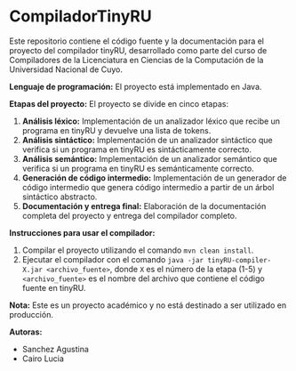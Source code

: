 # CompiladorTinyRU
Este repositorio contiene el código fuente y la documentación para el proyecto del compilador tinyRU, desarrollado como parte del curso de Compiladores de la Licenciatura en Ciencias de la Computación de la Universidad Nacional de Cuyo.

**Lenguaje de programación:**
El proyecto está implementado en Java.

**Etapas del proyecto:**
El proyecto se divide en cinco etapas:

1. **Análisis léxico:** Implementación de un analizador léxico que recibe un programa en tinyRU y devuelve una lista de tokens.
2. **Análisis sintáctico:** Implementación de un analizador sintáctico que verifica si un programa en tinyRU es sintácticamente correcto.
3. **Análisis semántico:** Implementación de un analizador semántico que verifica si un programa en tinyRU es semánticamente correcto.
4. **Generación de código intermedio:** Implementación de un generador de código intermedio que genera código intermedio a partir de un árbol sintáctico abstracto.
5. **Documentación y entrega final:** Elaboración de la documentación completa del proyecto y entrega del compilador completo.

**Instrucciones para usar el compilador:**
1. Compilar el proyecto utilizando el comando `mvn clean install`.
2. Ejecutar el compilador con el comando `java -jar tinyRU-compiler-X.jar <archivo_fuente>`, donde `X` es el número de la etapa (1-5) y `<archivo_fuente>` es el nombre del archivo que contiene el código fuente en tinyRU.

**Nota:**
Este es un proyecto académico y no está destinado a ser utilizado en producción.

**Autoras:**
- Sanchez Agustina
- Cairo Lucia
